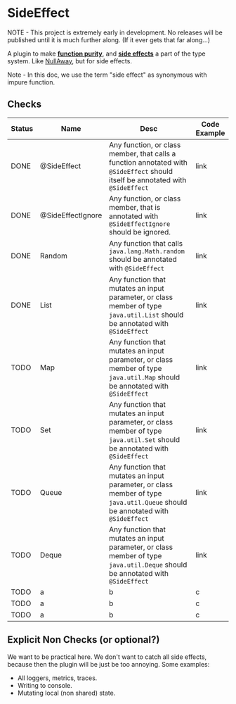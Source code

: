 # SideEffect

NOTE - This project is extremely early in development. No releases will be published until it is much further along. (If it ever gets that far along...)

A plugin to make **[function purity](https://en.m.wikipedia.org/wiki/Pure_function)**, and **[side effects](https://en.m.wikipedia.org/wiki/Side_effect_(computer_science))** a part of the type system. Like [NullAway](https://github.com/uber/nullaway), but for side effects.


Note - In this doc, we use the term "side effect" as synonymous with impure function.


## Checks

Status | Name | Desc | Code Example
---|---|---|---
DONE | @SideEffect | Any function, or class member, that calls a function annotated with `@SideEffect` should itself be annotated with `@SideEffect` | link
DONE | @SideEffectIgnore | Any function, or class member, that is annotated with `@SideEffectIgnore` should be ignored.| link
DONE | Random |Any function that calls `java.lang.Math.random` should be annotated with `@SideEffect`|link
DONE | List | Any function that mutates an input parameter, or class member of type `java.util.List` should be annotated with `@SideEffect`| link
TODO | Map | Any function that mutates an input parameter, or class member of type `java.util.Map` should be annotated with `@SideEffect`| link
TODO | Set | Any function that mutates an input parameter, or class member of type `java.util.Set` should be annotated with `@SideEffect`| link
TODO | Queue | Any function that mutates an input parameter, or class member of type `java.util.Queue` should be annotated with `@SideEffect`| link
TODO | Deque | Any function that mutates an input parameter, or class member of type `java.util.Deque` should be annotated with `@SideEffect`| link
TODO | a|b|c
TODO | a|b|c
TODO | a|b|c

## Explicit Non Checks (or optional?)
We want to be practical here. We don't want to catch all side effects, because then the plugin will be just be too annoying. Some examples:

* All loggers, metrics, traces.
* Writing to console.
* Mutating local (non shared) state.